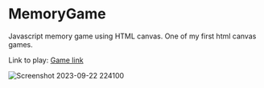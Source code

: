 # MemoryGame
Javascript memory game using HTML canvas. One of my first html canvas games.

Link to play: [Game link](https://miscany.github.io/MemoryGame/)

![Screenshot 2023-09-22 224100](https://github.com/miscany/MemoryGame/assets/84364656/8f114b54-0d16-4a83-b667-b2c3958dd603)
